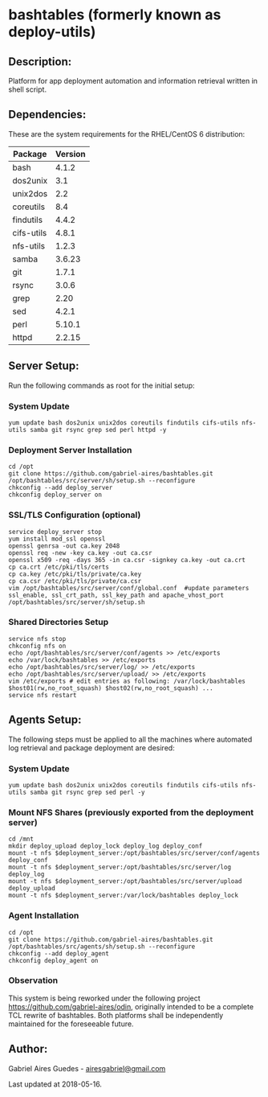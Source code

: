 # bashtables (formerly known as deploy-utils)

## Description:

Platform for app deployment automation and information retrieval written in shell script.

## Dependencies:

These are the system requirements for the RHEL/CentOS 6 distribution:

**Package**|**Version**
----------|----------
bash      |     4.1.2
dos2unix  |       3.1
unix2dos  |       2.2
coreutils |       8.4
findutils |     4.4.2
cifs-utils|     4.8.1
nfs-utils |     1.2.3
samba     |    3.6.23
git       |     1.7.1
rsync     |     3.0.6
grep      |      2.20
sed       |     4.2.1
perl      |    5.10.1
httpd     |    2.2.15

## Server Setup:

Run the following commands as root for the initial setup:

### System Update
```
yum update bash dos2unix unix2dos coreutils findutils cifs-utils nfs-utils samba git rsync grep sed perl httpd -y
```

### Deployment Server Installation
```
cd /opt
git clone https://github.com/gabriel-aires/bashtables.git
/opt/bashtables/src/server/sh/setup.sh --reconfigure
chkconfig --add deploy_server
chkconfig deploy_server on
```

### SSL/TLS Configuration (optional)
```
service deploy_server stop
yum install mod_ssl openssl
openssl genrsa -out ca.key 2048
openssl req -new -key ca.key -out ca.csr
openssl x509 -req -days 365 -in ca.csr -signkey ca.key -out ca.crt
cp ca.crt /etc/pki/tls/certs
cp ca.key /etc/pki/tls/private/ca.key
cp ca.csr /etc/pki/tls/private/ca.csr
vim /opt/bashtables/src/server/conf/global.conf  #update parameters ssl_enable, ssl_crt_path, ssl_key_path and apache_vhost_port
/opt/bashtables/src/server/sh/setup.sh
```

### Shared Directories Setup
```
service nfs stop
chkconfig nfs on
echo /opt/bashtables/src/server/conf/agents >> /etc/exports
echo /var/lock/bashtables >> /etc/exports
echo /opt/bashtables/src/server/log/ >> /etc/exports
echo /opt/bashtables/src/server/upload/ >> /etc/exports
vim /etc/exports # edit entries as following: /var/lock/bashtables $host01(rw,no_root_squash) $host02(rw,no_root_squash) ...
service nfs restart
```

## Agents Setup:

The following steps must be applied to all the machines where automated log retrieval and package deployment are desired:

### System Update
```
yum update bash dos2unix unix2dos coreutils findutils cifs-utils nfs-utils samba git rsync grep sed perl -y
```

### Mount NFS Shares (previously exported from the deployment server)
```
cd /mnt
mkdir deploy_upload deploy_lock deploy_log deploy_conf
mount -t nfs $deployment_server:/opt/bashtables/src/server/conf/agents deploy_conf
mount -t nfs $deployment_server:/opt/bashtables/src/server/log deploy_log
mount -t nfs $deployment_server:/opt/bashtables/src/server/upload deploy_upload
mount -t nfs $deployment_server:/var/lock/bashtables deploy_lock
```

### Agent Installation
```
cd /opt
git clone https://github.com/gabriel-aires/bashtables.git
/opt/bashtables/src/agents/sh/setup.sh --reconfigure
chkconfig --add deploy_agent
chkconfig deploy_agent on
```

### Observation

This system is being reworked under the following project https://github.com/gabriel-aires/odin, originally intended to be a complete TCL rewrite of bashtables. Both platforms shall be independently maintained for the foreseeable future.

## Author:

Gabriel Aires Guedes - airesgabriel@gmail.com

Last updated at 2018-05-16.

